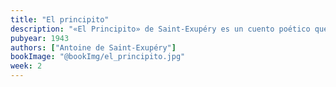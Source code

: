 ```yaml
---
title: "El principito"
description: "«El Principito» de Saint-Exupéry es un cuento poético que explora la vida, el amor y la amistad a través de los ojos de un niño viajero. A simple vista, parece una historia infantil, pero sus profundas reflexiones sobre el sentido de la vida tocan el corazón de lectores de todas las edades. Una obra encantadora que invita a ver el mundo con asombro y sabiduría"
pubyear: 1943
authors: ["Antoine de Saint-Exupéry"]
bookImage: "@bookImg/el_principito.jpg"
week: 2
---
```

